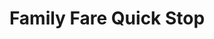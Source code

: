 ---
title: "Family Fare Quick Stop"
url: /wyoming/family-fare-quick-stop-28th-street-southwest/
shop: Lebensmittel
---
